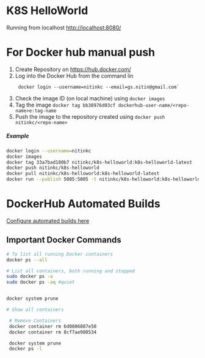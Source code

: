 # K8S HelloWorld

Running from localhost
[http://localhost:8080/](http://localhost:8080/)

# For Docker hub manual push
1. Create Repository on https://hub.docker.com/<repo-name>
2. Log into the Docker Hub from the command lin
   ```shell
    docker login --username=nitinkc --email=gs.nitin@gmail.com`
   ```
2. Check the image ID (on local machine) using `docker images`
3. Tag the image `docker tag bb38976d03cf dockerhub-user-name/<repo-name>e:tag-name`
4. Push the image to the repository created using `docker push nitinkc/<repo-name>`

##### Example

```sh
docker login --username=nitinkc
docker images
docker tag 33a7bad180b7 nitinkc/k8s-helloworld:k8s-helloworld-latest
docker push nitinkc/k8s-helloworld
docker pull nitinkc/k8s-helloworld:k8s-helloworld-latest
docker run --publish 5005:5005 -t nitinkc/k8s-helloworld:k8s-helloworld-latest
```

# DockerHub Automated Builds

[Configure automated builds here](https://docs.docker.com/docker-hub/builds/)

## Important Docker Commands

```sh
# To list all running Docker containers
docker ps --all

# List all containers, both running and stopped
sudo docker ps -a
sudo docker ps -aq #quiet


docker system prune

# Show all containers

 # Remove Containers
 docker container rm 6d0806087e50
 docker container rm 8cf7ae980534

 docker system prune
 docker ps -l
```
